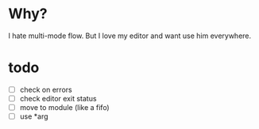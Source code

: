 # Why?
I hate multi-mode flow. But I love my editor and want use him
everywhere.

# todo
- [ ] check on errors
- [ ] check editor exit status
- [ ] move to module (like a fifo)
- [ ] use *arg
